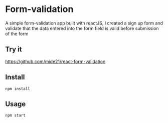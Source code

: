# Form-validation

A simple form-validation app built with reactJS, I created a sign up form and validate that the data entered into the form field is valid before submission of the form

## Try it

https://github.com/mide21/react-form-validation

## Install

 `npm install`


## Usage


 `npm start`
